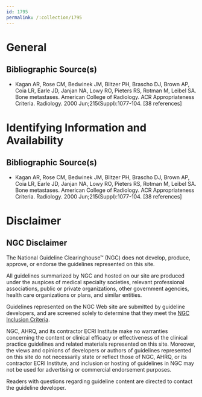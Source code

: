 ```yaml
---
id: 1795
permalink: /:collection/1795
---
```


# General

## Bibliographic Source(s)

- Kagan AR, Rose CM, Bedwinek JM, Blitzer PH, Brascho DJ, Brown AP, Coia LR, Earle JD, Janjan NA, Lowy RO, Pieters RS, Rotman M, Leibel SA. Bone metastases. American College of Radiology. ACR Appropriateness Criteria. Radiology. 2000 Jun;215(Suppl):1077-104. [38 references]

# Identifying Information and Availability

## Bibliographic Source(s)

- Kagan AR, Rose CM, Bedwinek JM, Blitzer PH, Brascho DJ, Brown AP, Coia LR, Earle JD, Janjan NA, Lowy RO, Pieters RS, Rotman M, Leibel SA. Bone metastases. American College of Radiology. ACR Appropriateness Criteria. Radiology. 2000 Jun;215(Suppl):1077-104. [38 references]

# Disclaimer

## NGC Disclaimer

The National Guideline Clearinghouse™ (NGC) does not develop, produce, approve, or endorse the guidelines represented on this site.

All guidelines summarized by NGC and hosted on our site are produced under the auspices of medical specialty societies, relevant professional associations, public or private organizations, other government agencies, health care organizations or plans, and similar entities.

Guidelines represented on the NGC Web site are submitted by guideline developers, and are screened solely to determine that they meet the [NGC Inclusion Criteria](/help-and-about/summaries/inclusion-criteria).

NGC, AHRQ, and its contractor ECRI Institute make no warranties concerning the content or clinical efficacy or effectiveness of the clinical practice guidelines and related materials represented on this site. Moreover, the views and opinions of developers or authors of guidelines represented on this site do not necessarily state or reflect those of NGC, AHRQ, or its contractor ECRI Institute, and inclusion or hosting of guidelines in NGC may not be used for advertising or commercial endorsement purposes.

Readers with questions regarding guideline content are directed to contact the guideline developer.

